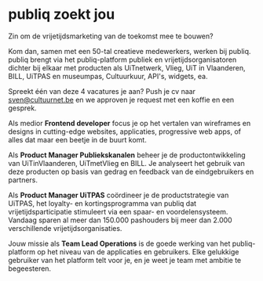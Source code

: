 # publiq zoekt jou

Zin om de vrijetijdsmarketing van de toekomst mee te bouwen?

Kom dan, samen met een 50-tal creatieve medewerkers, werken bij publiq. publiq brengt via het publiq-platform publiek en vrijetijdsorganisatoren dichter bij elkaar met producten als UiTnetwerk, Vlieg, UiT in Vlaanderen, BILL, UiTPAS en museumpas, Cultuurkuur, API's, widgets, ea.

Spreekt één van deze 4 vacatures je aan? Push je cv naar sven@cultuurnet.be en we approven je request met een koffie en een gesprek.

Als medior **Frontend developer** focus je op het vertalen van wireframes en designs in cutting-edge websites, applicaties, progressive web apps, of alles dat maar een beetje in de buurt komt. 

Als **Product Manager Publiekskanalen** beheer je de productontwikkeling van UiTinVlaanderen, UiTmetVlieg en BILL. Je analyseert het gebruik van deze producten op basis van gedrag en feedback van de eindgebruikers en partners. 

Als **Product Manager UiTPAS** coördineer je de productstrategie van UiTPAS, het loyalty- en kortingsprogramma van publiq dat vrijetijdsparticipatie stimuleert via een spaar- en voordelensysteem. Vandaag sparen al meer dan 150.000 pashouders bij meer dan 2.000 verschillende vrijetijdsorganisaties.

Jouw missie als **Team Lead Operations** is de goede werking van het publiq-platform op het niveau van de applicaties en gebruikers. Elke gelukkige gebruiker van het platform telt voor je, en je weet je team met ambitie te begeesteren.
